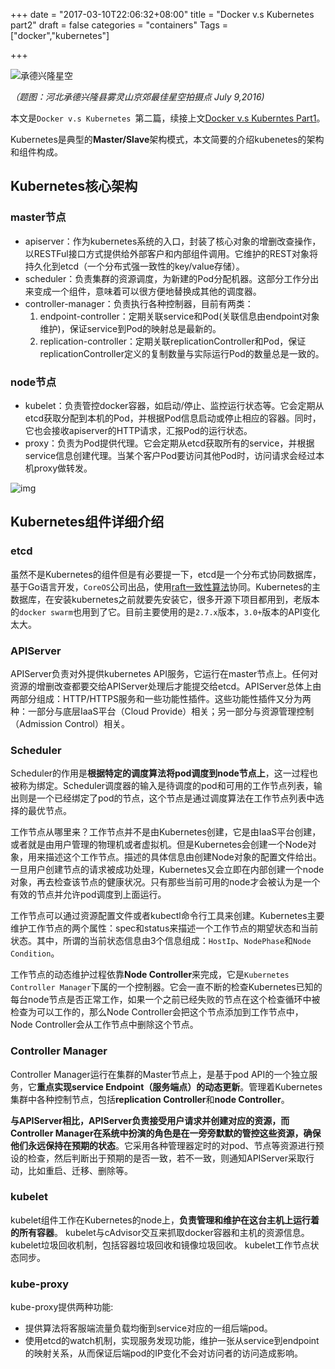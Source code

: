 +++
date = "2017-03-10T22:06:32+08:00"
title = "Docker v.s Kubernetes part2"
draft = false
categories = "containers"
Tags = ["docker","kubernetes"]

+++

![承德兴隆星空](http://olz1di9xf.bkt.clouddn.com/20160709044.jpg)

*（题图：河北承德兴隆县雾灵山京郊最佳星空拍摄点 July 9,2016)*

本文是`Docker v.s Kubernetes `第二篇，续接上文[Docker v.s Kuberntes Part1](https://jimmysong.io/blogs/docker-vs-kubernetes-part1/)。

Kubernetes是典型的**Master/Slave**架构模式，本文简要的介绍kubenetes的架构和组件构成。

## Kubernetes核心架构

### master节点

- apiserver：作为kubernetes系统的入口，封装了核心对象的增删改查操作，以RESTFul接口方式提供给外部客户和内部组件调用。它维护的REST对象将持久化到etcd（一个分布式强一致性的key/value存储）。
- scheduler：负责集群的资源调度，为新建的Pod分配机器。这部分工作分出来变成一个组件，意味着可以很方便地替换成其他的调度器。
- controller-manager：负责执行各种控制器，目前有两类：
  1. endpoint-controller：定期关联service和Pod(关联信息由endpoint对象维护)，保证service到Pod的映射总是最新的。
  2. replication-controller：定期关联replicationController和Pod，保证replicationController定义的复制数量与实际运行Pod的数量总是一致的。

### node节点

- kubelet：负责管控docker容器，如启动/停止、监控运行状态等。它会定期从etcd获取分配到本机的Pod，并根据Pod信息启动或停止相应的容器。同时，它也会接收apiserver的HTTP请求，汇报Pod的运行状态。
- proxy：负责为Pod提供代理。它会定期从etcd获取所有的service，并根据service信息创建代理。当某个客户Pod要访问其他Pod时，访问请求会经过本机proxy做转发。

![img](http://valleylord.github.io/images/201601-kubernetes-concepts/kubernetes-masterslave.png)

## Kubernetes组件详细介绍

### etcd

虽然不是Kubernetes的组件但是有必要提一下，etcd是一个分布式协同数据库，基于Go语言开发，`CoreOS`公司出品，使用[raft一致性算法](https://jimmysong.io/blogs/raft/)协同。Kubernetes的主数据库，在安装kubernetes之前就要先安装它，很多开源下项目都用到，老版本的`docker swarm`也用到了它。目前主要使用的是`2.7.x`版本，`3.0+`版本的API变化太大。

### APIServer

APIServer负责对外提供kubernetes API服务，它运行在master节点上。任何对资源的增删改查都要交给APIServer处理后才能提交给etcd。APIServer总体上由两部分组成：HTTP/HTTPS服务和一些功能性插件。这些功能性插件又分为两种：一部分与底层IaaS平台（Cloud Provide）相关；另一部分与资源管理控制（Admission Control）相关。

### Scheduler

Scheduler的作用是**根据特定的调度算法将pod调度到node节点上**，这一过程也被称为绑定。Scheduler调度器的输入是待调度的pod和可用的工作节点列表，输出则是一个已经绑定了pod的节点，这个节点是通过调度算法在工作节点列表中选择的最优节点。

工作节点从哪里来？工作节点并不是由Kubernetes创建，它是由IaaS平台创建，或者就是由用户管理的物理机或者虚拟机。但是Kubernetes会创建一个Node对象，用来描述这个工作节点。描述的具体信息由创建Node对象的配置文件给出。一旦用户创建节点的请求被成功处理，Kubernetes又会立即在内部创建一个node对象，再去检查该节点的健康状况。只有那些当前可用的node才会被认为是一个有效的节点并允许pod调度到上面运行。       

工作节点可以通过资源配置文件或者kubectl命令行工具来创建。Kubernetes主要维护工作节点的两个属性：spec和status来描述一个工作节点的期望状态和当前状态。其中，所谓的当前状态信息由3个信息组成：`HostIp`、`NodePhase`和`Node Condition`。        

工作节点的动态维护过程依靠**Node Controller**来完成，它是`Kubernetes Controller Manager`下属的一个控制器。它会一直不断的检查Kubernetes已知的每台node节点是否正常工作，如果一个之前已经失败的节点在这个检查循环中被检查为可以工作的，那么Node Controller会把这个节点添加到工作节点中，Node Controller会从工作节点中删除这个节点。        

### Controller Manager

Controller Manager运行在集群的Master节点上，是基于pod API的一个独立服务，它**重点实现service Endpoint（服务端点）的动态更新**。管理着Kubernetes集群中各种控制节点，包括**replication Controller**和**node Controller**。        

**与APIServer相比，APIServer负责接受用户请求并创建对应的资源，而Controller Manager在系统中扮演的角色是在一旁旁默默的管控这些资源，确保他们永远保持在预期的状态**。它采用各种管理器定时的对pod、节点等资源进行预设的检查，然后判断出于预期的是否一致，若不一致，则通知APIServer采取行动，比如重启、迁移、删除等。

### kubelet

kubelet组件工作在Kubernetes的node上，**负责管理和维护在这台主机上运行着的所有容器**。 kubelet与cAdvisor交互来抓取docker容器和主机的资源信息。 kubelet垃圾回收机制，包括容器垃圾回收和镜像垃圾回收。 kubelet工作节点状态同步。

### kube-proxy

kube-proxy提供两种功能:

- 提供算法将客服端流量负载均衡到service对应的一组后端pod。
- 使用etcd的watch机制，实现服务发现功能，维护一张从service到endpoint的映射关系，从而保证后端pod的IP变化不会对访问者的访问造成影响。

